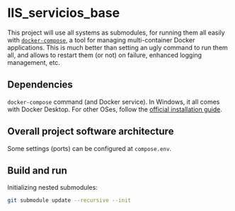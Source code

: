 # IIS_servicios_base

This project will use all systems as submodules, for running them all easily with [`docker-compose`](https://docs.docker.com/compose/), a tool for managing multi-container Docker applications. This is much better than setting an ugly command to run them all, and allows to restart them (or not) on failure, enhanced logging management, etc.

## Dependencies

`docker-compose` command (and Docker service). In Windows, it all comes with Docker Desktop. For other OSes, follow the [official installation guide](https://docs.docker.com/compose/install/).

## Overall project software architecture

Some settings (ports) can be configured at `compose.env`.

<!-- TODO: Makefile rules table -->

<!-- TODO: overall description and usage. Insert images. -->

## Build and run

Initializing nested submodules:

```sh
git submodule update --recursive --init
```
